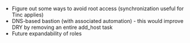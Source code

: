 * Figure out some ways to avoid root access (synchronization useful for Tinc applies)
* DNS-based bastion (with associated automation) - this would improve DRY by removing an entire add_host task
* Future expandability of roles
